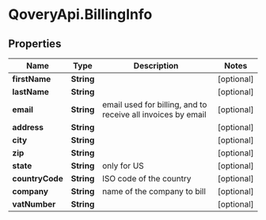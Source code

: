 # QoveryApi.BillingInfo

## Properties

Name | Type | Description | Notes
------------ | ------------- | ------------- | -------------
**firstName** | **String** |  | [optional] 
**lastName** | **String** |  | [optional] 
**email** | **String** | email used for billing, and to receive all invoices by email | [optional] 
**address** | **String** |  | [optional] 
**city** | **String** |  | [optional] 
**zip** | **String** |  | [optional] 
**state** | **String** | only for US | [optional] 
**countryCode** | **String** | ISO code of the country | [optional] 
**company** | **String** | name of the company to bill | [optional] 
**vatNumber** | **String** |  | [optional] 


